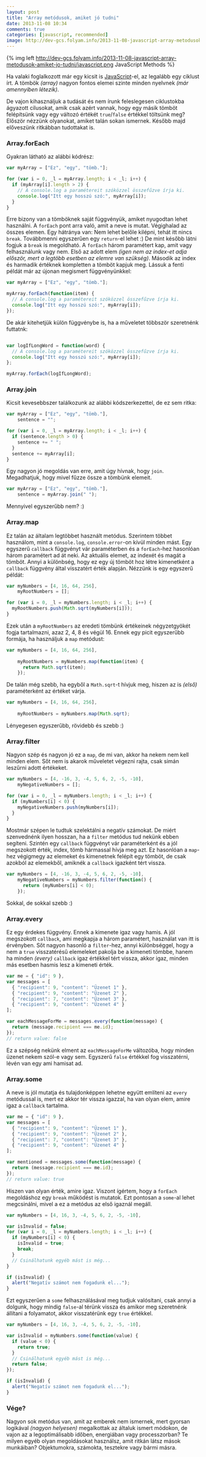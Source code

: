```yaml
---
layout: post
title: "Array metódusok, amiket jó tudni"
date: 2013-11-08 10:34
comments: true
categories: [javascript, recommended]
image: http://dev-gcs.folyam.info/2013-11-08-javascript-array-metodusok-amiket-jo-tudni/javascript.png
---
```


{% img left http://dev-gcs.folyam.info/2013-11-08-javascript-array-metodusok-amiket-jo-tudni/javascript.png JavaScript Methods %}

Ha valaki foglalkozott már egy kicsit is [JavaScript](/blog/categories/javascript/)-el,
az legalább egy ciklust írt. A tömbök _(array)_ nagyon fontos elemei szinte minden
nyelvnek _(már amennyiben létezik)_.

De vajon kihasználjuk a tudását és nem írunk feleslegesen ciklustokba ágyazott cilusokat,
amik csak azért vannak, hogy egy másik tömböt felépítsünk vagy egy változó értékét
`true`/`false` értékkel töltsünk meg? Először nézzünk olyanokat, amiket talán sokan
ismernek. Később majd előveszünk ritkábban tudottakat is.

<!-- more -->

### Array.forEach

Gyakran látható az alábbi kódrész:

``` javascript
var myArray = ["Ez", "egy", "tömb."];

for (var i = 0, _l = myArray.length; i < _l; i++) {
  if (myArray[i].length > 2) {
    // A console.log a paramétereit szóközzel összefűzve írja ki.
    console.log("Itt egy hosszú szó:", myArray[i]);
  }
}
```

Erre bizony van a tömböknek saját függvényük, amiket nyugodtan lehet használni. A `forEach`
pont arra való, amit a neve is mutat. Végighalad az összes elemen. Egy hátránya van:
Nem lehet belőle kilépni, tehát itt nincs `break`. Továbbmenni egyszerűen egy `return`-el
lehet :) De mint később látni fogjuk a `break` is megoldható. A `forEach` három paramétert
kap, amit vagy felhasználunk vagy nem. Első az adott elem _(igen nem az index-et adja
először, mert a legtöbb esetben az elemre van szükség)_. Második az index és harmadik
értéknek kompletten a tömböt kapjuk meg. Lássuk a fenti példát már az újonan megismert
függvényünkkel:

``` javascript
var myArray = ["Ez", "egy", "tömb."];

myArray.forEach(function(item) {
  // A console.log a paramétereit szóközzel összefűzve írja ki.
  console.log("Itt egy hosszú szó:", myArray[i]);
});
```

De akár kitehetjük külön függvénybe is, ha a műveletet többször szeretnénk futtatnk:

``` javascript

var logIfLongWord = function(word) {
  // A console.log a paramétereit szóközzel összefűzve írja ki.
  console.log("Itt egy hosszú szó:", myArray[i]);
};

myArray.forEach(logIfLongWord);
```

### Array.join

Kicsit kevesebbszer találkozunk az alábbi kódszerkezettel, de ez sem ritka:

``` javascript
var myArray = ["Ez", "egy", "tömb."],
    sentence = "";

for (var i = 0, _l = myArray.length; i < _l; i++) {
  if (sentence.length > 0) {
    sentence += " ";
  }
  sentence += myArray[i];
}
```

Egy nagyon jó megoldás van erre, amit úgy hívnak, hogy `join`. Megadhatjuk, hogy mivel
fűzze össze a tömbünk elemeit.

``` javascript
var myArray = ["Ez", "egy", "tömb."],
    sentence = myArray.join(" ");
```

Mennyivel egyszerűbb nem? :)

### Array.map

Ez talán az általam legtöbbet használt metódus. Szerintem többet használom, mint a
`console.log`, `console.error`-on kívül minden mást. Egy egyszerű `callback` függvényt
vár paraméterben és a `forEach`-hez hasonlóan három paramétert ad át neki. Az aktuális
elemet, az indexét és magát a tömböt. Annyi a különbség, hogy ez egy új tömböt hoz létre
kimenetként a `callback` függvény által visszatért érték alapján. Nézzünk is egy egyszerű
példát:

``` javascript
var myNumbers = [4, 16, 64, 256],
    myRootNumbers = [];

for (var i = 0, _l = myNumbers.length; i < _l; i++) {
  myRootNumbers.push(Math.sqrt(myNumbers[i]));
}
```

Ezek után a `myRootNumbers` az eredeti tömbünk értékeinek négyzetgyökét fogja tartalmazni,
azaz 2, 4, 8 és végül 16. Ennek egy picit egyszerűbb formája, ha használjuk a `map`
metódust:

``` javascript
var myNumbers = [4, 16, 64, 256],
    
    myRootNumbers = myNumbers.map(function(item) {
      return Math.sqrt(item);
    });
```

De talán még szebb, ha egyből a `Math.sqrt`-t hívjuk meg, hiszen az is _(első)_
paraméterként az értéket várja.

``` javascript
var myNumbers = [4, 16, 64, 256],
    
    myRootNumbers = myNumbers.map(Math.sqrt);
```

Lényegesen egyszerűbb, rövidebb és szebb :)

### Array.filter

Nagyon szép és nagyon jó ez a `map`, de mi van, akkor ha nekem nem kell minden elem. Sőt
nem is akarok műveletet végezni rajta, csak simán leszűrni adott értékeket.

``` javascript
var myNumbers = [4, -16, 3, -4, 5, 6, 2, -5, -10],
    myNegativeNumbers = [];

for (var i = 0, _l = myNumbers.length; i < _l; i++) {
  if (myNumbers[i] < 0) {
    myNegativeNumbers.push(myNumbers[i]);
  }
}
```

Mostmár szépen le tudtuk szelektálni a negatív számokat. De miért szenvednénk ilyen
hosszan, ha a `filter` metódus tud nekünk ebben segíteni. Szintén egy `callback`
függvényt vár paraméterként és a jól megszokott érték, index, tömb hármassal hívja meg azt.
Ez hasonlóan a `map`-hez végigmegy az elemeket és kimenetnek felépít egy tömböt, de csak
azokból az elemekből, amiknék a `callback` igazként tért vissza.

``` javascript
var myNumbers = [4, -16, 3, -4, 5, 6, 2, -5, -10],
    myNegativeNumbers = myNumbers.filter(function() {
      return (myNumbers[i] < 0);
    });
```

Sokkal, de sokkal szebb :)

### Array.every

Ez egy érdekes függvény. Ennek a kimenete igaz vagy hamis. A jól megszokott `callback`,
ami megkapja a három paramétert, használat van itt is érvényben. Sőt nagyon hasonló
a `filter`-hez, annyi különbséggel, hogy a nem a `true` visszatérésű elemeleket pakolja
be a kimeneti tömbbe, hanem ha minden _(every)_ `callback` igaz értékkel tért vissza,
akkor igaz, minden más esetben hasmis lesz a kimeneti érték.

``` javascript
var me = { "id": 9 },
var messages = [
  { "recipient": 9, "content": "Üzenet 1" },
  { "recipient": 9, "content": "Üzenet 2" },
  { "recipient": 7, "content": "Üzenet 3" },
  { "recipient": 9, "content": "Üzenet 4" }
];

var eachMessageForMe = messages.every(function(message) {
  return (message.recipient === me.id);
});
// return value: false
```

Ez a szépség nekünk elment az `eachMessageForMe` változóba, hogy minden üzenet nekem szól-e
vagy sem. Egyszerű `false` értékkel fog visszatérni, lévén van egy ami hamisat ad.

### Array.some

A neve is jól mutatja és tulajdonképpen lehetne együtt említeni az `every` metódussal is,
mert ez akkor tér vissza igazzal, ha van olyan elem, amire igaz a `callback` tartalma.

``` javascript
var me = { "id": 9 },
var messages = [
  { "recipient": 9, "content": "Üzenet 1" },
  { "recipient": 9, "content": "Üzenet 2" },
  { "recipient": 7, "content": "Üzenet 3" },
  { "recipient": 9, "content": "Üzenet 4" }
];

var mentioned = messages.some(function(message) {
  return (message.recipient === me.id);
});
// return value: true
```

Hiszen van olyan érték, amire igaz. Viszont ígértem, hogy a `forEach` megoldáshoz egy
`break` működést is mutatok. Ezt pontosan a `some`-al lehet megcsinálni, mivel a ez
a metódus az első igaznál megáll.

``` javascript
var myNumbers = [4, 16, 3, -4, 5, 6, 2, -5, -10],

var isInvalid = false;
for (var i = 0, _l = myNumbers.length; i < _l; i++) {
  if (myNumbers[i] < 0) {
    isInvalid = true;
    break;
  }
  // Csinálhatunk egyéb mást is még...
}

if (isInvalid) {
  alert("Negatív számot nem fogadunk el...");
}
```

Ezt egyszerűen a `some` felhasználásával meg tudjuk valósítani, csak annyi a dolgunk, hogy
mindig `false`-al térünk vissza és amikor meg szeretnénk állítani a folyamatot, akkor
visszatérünk egy `true` értékkel.

``` javascript
var myNumbers = [4, 16, 3, -4, 5, 6, 2, -5, -10],

var isInvalid = myNumbers.some(function(value) {
  if (value < 0) {
    return true;
  }
  // Csinálhatunk egyéb mást is még...
  return false;
});

if (isInvalid) {
  alert("Negatív számot nem fogadunk el...");
}
```

### Vége?

Nagyon sok metódus van, amit az emberek nem ismernek, mert gyorsan logikával _(nagyon
helyesen)_ megalkottak az általuk ismert módokon, de vajon az a legoptimálisabb időben,
energiában vagy processzorban? Te milyen egyéb olyan megoldásokat használsz, amit ritkán
látsz mások munkáiban? Objektumokra, számokta, tesztekre vagy bármi másra.
